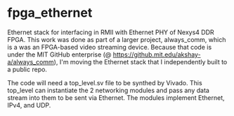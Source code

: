 # fpga_ethernet
Ethernet stack for interfacing in RMII with Ethernet PHY of Nexys4 DDR FPGA. This work was done as part of a larger project, always_comm, which is a was an FPGA-based video streaming device. Because that code is under the MIT GitHub enterprise (@ https://github.mit.edu/akshay-a/always_comm), I'm moving the Ethernet stack that I independently built to a public repo.

The code will need a top_level.sv file to be synthed by Vivado. This top_level can instantiate the 2 networking modules and pass any data stream into them to be sent via Ethernet. The modules implement Ethernet, IPv4, and UDP.
